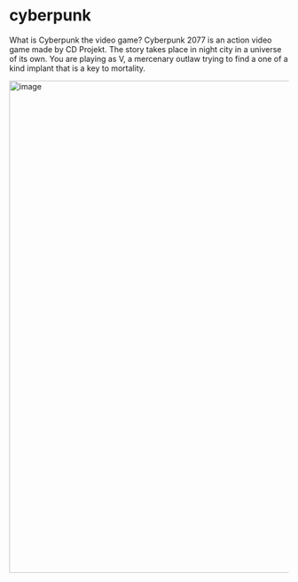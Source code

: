 # cyberpunk
What is Cyberpunk the video game?
Cyberpunk 2077 is an action video game made by CD Projekt.  The story takes place in night city in a universe of its own.  You are playing as V, a mercenary outlaw trying to find a one of a kind implant that is a key to mortality.  

<img width="889" alt="image" src="https://user-images.githubusercontent.com/92400139/138954403-91afc178-10dd-41a6-8487-b1defe54263a.png">

